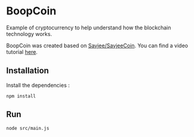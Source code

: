 # BoopCoin

Example of cryptocurrency to help understand how the blockchain technology works.

BoopCoin was created based on [Savjee/SavjeeCoin](https://github.com/Savjee/SavjeeCoin). You can find a video tutorial [here](https://www.youtube.com/watch?v=zVqczFZr124).

## Installation

Install the dependencies :

```
npm install
```

## Run

```
node src/main.js
```
